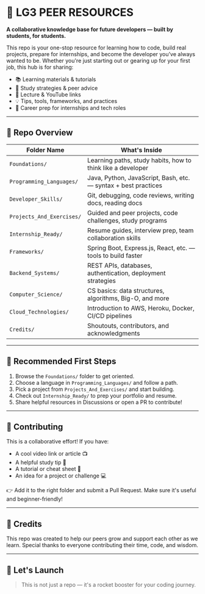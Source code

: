 # 🌟 LG3 PEER RESOURCES

**A collaborative knowledge base for future developers — built by students, for students.**

This repo is your one-stop resource for learning how to code, build real projects, prepare for internships, and become the developer you’ve always wanted to be. Whether you're just starting out or gearing up for your first job, this hub is for sharing:

- 📚 Learning materials & tutorials
- 🧠 Study strategies & peer advice
- 🎥 Lecture & YouTube links
- 💡 Tips, tools, frameworks, and practices
- 💼 Career prep for internships and tech roles

---

## 🧭 Repo Overview

| Folder Name              | What's Inside |
|--------------------------|----------------|
| `Foundations/`           | Learning paths, study habits, how to think like a developer |
| `Programming_Languages/` | Java, Python, JavaScript, Bash, etc. — syntax + best practices |
| `Developer_Skills/`      | Git, debugging, code reviews, writing docs, reading docs |
| `Projects_And_Exercises/`| Guided and peer projects, code challenges, study programs |
| `Internship_Ready/`      | Resume guides, interview prep, team collaboration skills |
| `Frameworks/`            | Spring Boot, Express.js, React, etc. — tools to build faster |
| `Backend_Systems/`       | REST APIs, databases, authentication, deployment strategies |
| `Computer_Science/`      | CS basics: data structures, algorithms, Big-O, and more |
| `Cloud_Technologies/`    | Introduction to AWS, Heroku, Docker, CI/CD pipelines |
| `Credits/`               | Shoutouts, contributors, and acknowledgments |

---

## 📌 Recommended First Steps

1. Browse the `Foundations/` folder to get oriented.
2. Choose a language in `Programming_Languages/` and follow a path.
3. Pick a project from `Projects_And_Exercises/` and start building.
4. Check out `Internship_Ready/` to prep your portfolio and resume.
5. Share helpful resources in Discussions or open a PR to contribute!

---

## 🤝 Contributing

This is a collaborative effort! If you have:
- A cool video link or article 📺
- A helpful study tip 🧠
- A tutorial or cheat sheet 📄
- An idea for a project or challenge 💻

👉 Add it to the right folder and submit a Pull Request. Make sure it's useful and beginner-friendly!

---

## 💬 Credits

This repo was created to help our peers grow and support each other as we learn. Special thanks to everyone contributing their time, code, and wisdom.

---

## 🚀 Let's Launch

> This is not just a repo — it's a rocket booster for your coding journey.

